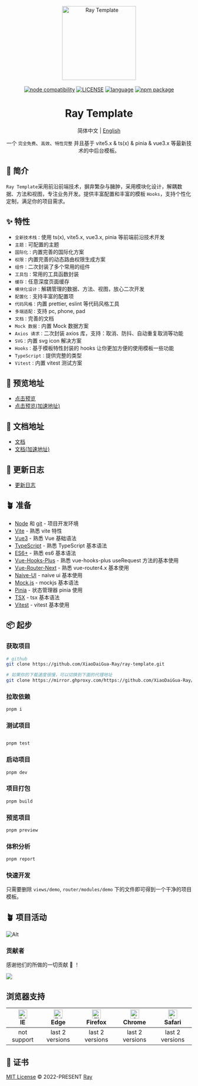 <div align="center">
  <a href="https://github.com/XiaoDaiGua-Ray/ray-template">
    <img
      alt="Ray Template"
      width="200"
      height="200"
      src="https://avatars.githubusercontent.com/u/51957438?v=4"
    />
  </a>
  <br />
  <br />
  <a href="https://nodejs.org/en/about/previous-releases"><img src="https://img.shields.io/node/v/vite.svg" alt="node compatibility"></a>
  <a href="https://github.com/XiaoDaiGua-Ray/ray-template/blob/main/LICENSE"
    ><img
      src="https://img.shields.io/github/license/XiaoDaiGua-Ray/ray-template"
      alt="LICENSE"
  /></a>
  <a href="#badge"><img src="https://img.shields.io/github/languages/top/XiaoDaiGua-Ray/ray-template" alt="language"></a>
  <a href="https://www.npmjs.com/package/ray-template"><img src="https://img.shields.io/npm/v/ray-template" alt="npm package"></a>
</div>

<div align="center">

# Ray Template

简体中文 | [English](https://github.com/XiaoDaiGua-Ray/ray-template/blob/main/README.md)

一个 `完全免费`、`高效`、`特性完整` 并且基于 vite5.x & ts(x) & pinia & vue3.x 等最新技术的中后台模板。

</div>

## 🌻 简介

`Ray Template`采用前沿前端技术，摒弃繁杂与臃肿，采用模块化设计，解耦数据、方法和视图，专注业务开发。提供丰富配置和丰富的模板 `Hooks`，支持个性化定制，满足你的项目需求。

## ✨ 特性

- `全新技术栈：`使用 ts(x), vite5.x, vue3.x, pinia 等前端前沿技术开发
- `主题：`可配置的主题
- `国际化：`内置完善的国际化方案
- `权限：`内置完善的动态路由权限生成方案
- `组件：`二次封装了多个常用的组件
- `工具包：`常用的工具函数封装
- `缓存：`任意深度页面缓存
- `模块化设计：`解耦管理的数据、方法、视图，放心二次开发
- `配置化：`支持丰富的配置项
- `代码风格：`内置 prettier, eslint 等代码风格工具
- `多端适配：`支持 pc, phone, pad
- `文档：`完善的文档
- `Mock 数据：`内置 Mock 数据方案
- `Axios 请求：`二次封装 axios 库，支持：取消、防抖、自动重复取消等功能
- `SVG：`内置 svg icon 解决方案
- `Hooks：`基于模板特性封装的 hooks 让你更加方便的使用模板一些功能
- `TypeScript：`提供完整的类型
- `Vitest：`内置 vitest 测试方案

## 👀 预览地址

- [点击预览](https://xiaodaigua-ray.github.io/ray-template/#/)
- [点击预览(加速地址)](https://ray-template.yunkuangao.com/#/)

## 📌 文档地址

- [文档](https://xiaodaigua-ray.github.io/ray-template-doc/)
- [文档(加速地址)](https://ray-template.yunkuangao.com/ray-template-doc/)

## 🔋 更新日志

- [更新日志](https://github.com/XiaoDaiGua-Ray/xiaodaigua-ray.github.io/blob/main/CHANGELOG.md)

## 🪴 准备

- [Node](http://nodejs.org/) 和 [git](https://git-scm.com/) - 项目开发环境
- [Vite](https://vitejs.dev/) - 熟悉 vite 特性
- [Vue3](https://v3.vuejs.org/) - 熟悉 Vue 基础语法
- [TypeScript](https://www.typescriptlang.org/) - 熟悉 TypeScript 基本语法
- [ES6+](http://es6.ruanyifeng.com/) - 熟悉 es6 基本语法
- [Vue-Hooks-Plus](https://inhiblabcore.github.io/docs/hooks/) - 熟悉 vue-hooks-plus useRequest 方法的基本使用
- [Vue-Router-Next](https://next.router.vuejs.org/) - 熟悉 vue-router4.x 基本使用
- [Naive-UI](https://www.naiveui.com) - naive ui 基本使用
- [Mock.js](https://github.com/nuysoft/Mock) - mockjs 基本语法
- [Pinia](https://pinia.vuejs.org/zh/introduction.html) - 状态管理器 pinia 使用
- [TSX](https://github.com/vuejs/babel-plugin-jsx/blob/main/packages/babel-plugin-jsx/README-zh_CN.md) - tsx 基本语法
- [Vitest](https://cn.vitest.dev/guide/) - vitest 基本使用

## 📦 起步

### 获取项目

```sh
# github
git clone https://github.com/XiaoDaiGua-Ray/ray-template.git

# 如果你的下载速度很慢，可以切换到下面的代理地址
git clone https://mirror.ghproxy.com/https://github.com/XiaoDaiGua-Ray/ray-template.git
```

### 拉取依赖

```sh
pnpm i
```

### 测试项目

```sh

pnpm test
```

### 启动项目

```sh
pnpm dev
```

### 项目打包

```sh
pnpm build
```

### 预览项目

```sh
pnpm preview
```

### 体积分析

```sh
pnpm report
```

### 快速开发

只需要删除 `views/demo`, `router/modules/demo` 下的文件即可得到一个干净的项目模板。

## 🪴 项目活动

![Alt](https://repobeats.axiom.co/api/embed/fab6071297ab281913a42f07a2779b488cfd62b8.svg 'Repobeats analytics image')

### 贡献者

感谢他们的所做的一切贡献 🐝 ！

<a href="https://github.com/XiaoDaiGua-Ray/ray-template/graphs/contributors">
  <img src="https://contrib.rocks/image?repo=XiaoDaiGua-Ray/ray-template" />
</a>

## 浏览器支持

| [<img src="https://raw.githubusercontent.com/alrra/browser-logos/master/src/edge/edge_48x48.png" alt=" Edge" width="24px" height="24px" />](http://godban.github.io/browsers-support-badges/)</br>IE | [<img src="https://raw.githubusercontent.com/alrra/browser-logos/master/src/edge/edge_48x48.png" alt=" Edge" width="24px" height="24px" />](http://godban.github.io/browsers-support-badges/)</br>Edge | [<img src="https://raw.githubusercontent.com/alrra/browser-logos/master/src/firefox/firefox_48x48.png" alt="Firefox" width="24px" height="24px" />](http://godban.github.io/browsers-support-badges/)</br>Firefox | [<img src="https://raw.githubusercontent.com/alrra/browser-logos/master/src/chrome/chrome_48x48.png" alt="Chrome" width="24px" height="24px" />](http://godban.github.io/browsers-support-badges/)</br>Chrome | [<img src="https://raw.githubusercontent.com/alrra/browser-logos/master/src/safari/safari_48x48.png" alt="Safari" width="24px" height="24px" />](http://godban.github.io/browsers-support-badges/)</br>Safari |
| :--------------------------------------------------------------------------------------------------------------------------------------------------------------------------------------------------: | :----------------------------------------------------------------------------------------------------------------------------------------------------------------------------------------------------: | :---------------------------------------------------------------------------------------------------------------------------------------------------------------------------------------------------------------: | :-----------------------------------------------------------------------------------------------------------------------------------------------------------------------------------------------------------: | :-----------------------------------------------------------------------------------------------------------------------------------------------------------------------------------------------------------: |
|                                                                                             not support                                                                                              |                                                                                            last 2 versions                                                                                             |                                                                                                  last 2 versions                                                                                                  |                                                                                                last 2 versions                                                                                                |                                                                                                last 2 versions                                                                                                |

## 📄 证书

[MIT License](https://github.com/XiaoDaiGua-Ray/ray-template/blob/main/LICENSE) © 2022-PRESENT [Ray](https://github.com/XiaoDaiGua-Ray)
